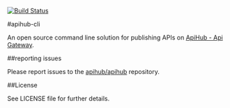 [![Build Status](https://travis-ci.org/apihub/apihub-cli.png?branch=master)](https://travis-ci.org/apihub/apihub-cli)

#apihub-cli

An open source command line solution for publishing APIs on [ApiHub - Api Gateway](https://github.com/apihub/apihub).

##reporting issues

Please report issues to the
[apihub/apihub](https://github.com/apihub/apihub/issues) repository.

##License

See LICENSE file for further details.
